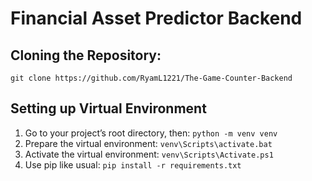 # Financial Asset Predictor Backend

## Cloning the Repository:

`git clone https://github.com/RyamL1221/The-Game-Counter-Backend`

## Setting up Virtual Environment

1. Go to your project’s root directory, then: `python -m venv venv` 
2. Prepare the virtual environment: `venv\Scripts\activate.bat`
3. Activate the virtual environment: `venv\Scripts\Activate.ps1`
4. Use pip like usual: `pip install -r requirements.txt`
